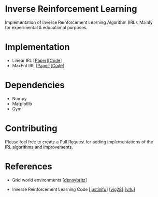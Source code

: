 # Inverse Reinforcement Learning

Implementation of Inverse Reinforcement Learning Algorithm (IRL). Mainly for experimental & educational purposes.

# Implementation

- Linear IRL [[Paper](https://ai.stanford.edu/~ang/papers/icml00-irl.pdf)][[Code](https://github.com/s-mawjee/inverse-reinforcement-learning/blob/master/linear_irl.py)]
- MaxEnt IRL [[Paper](https://www.aaai.org/Papers/AAAI/2008/AAAI08-227.pdf)][[Code](https://github.com/s-mawjee/inverse-reinforcement-learning/blob/master/maxent_irl.py)]

# Dependencies

- Numpy
- Matplotlib
- Gym

# Contributing

Please feel free to create a Pull Request for adding implementations of the IRL algorithms and improvements.

# References


* Grid world environments [[dennybritz](https://github.com/dennybritz/reinforcement-learning)]

* Inverse Reinforcement Learning Code [[justinjfu](https://github.com/justinjfu/inverse_rl)] [[vjg28](https://github.com/vjg28/Linear-Inverse-RL-algorithms)] [[yrlu](https://github.com/yrlu/irl-imitation)]
